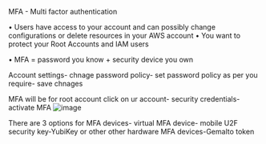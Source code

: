 MFA - Multi factor authentication

• Users have access to your account and can possibly change configurations or delete resources in your AWS account
• You want to protect your Root Accounts and IAM users

• MFA = password you know + security device you own

Account settings- chnage password policy-
set password policy as per you require- save chnages

MFA will be for root account
click on ur account- security credentials- activate MFA
![image](https://user-images.githubusercontent.com/107784718/212045461-07bb3f0c-4894-4d03-8925-6ebe6f842aae.png)

There are 3 options for MFA devices-
virtual MFA device- mobile
U2F security key-YubiKey or other
other hardware MFA devices-Gemalto token
